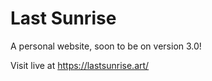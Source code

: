 # Last Sunrise
A personal website, soon to be on version 3.0!

Visit live at https://lastsunrise.art/
